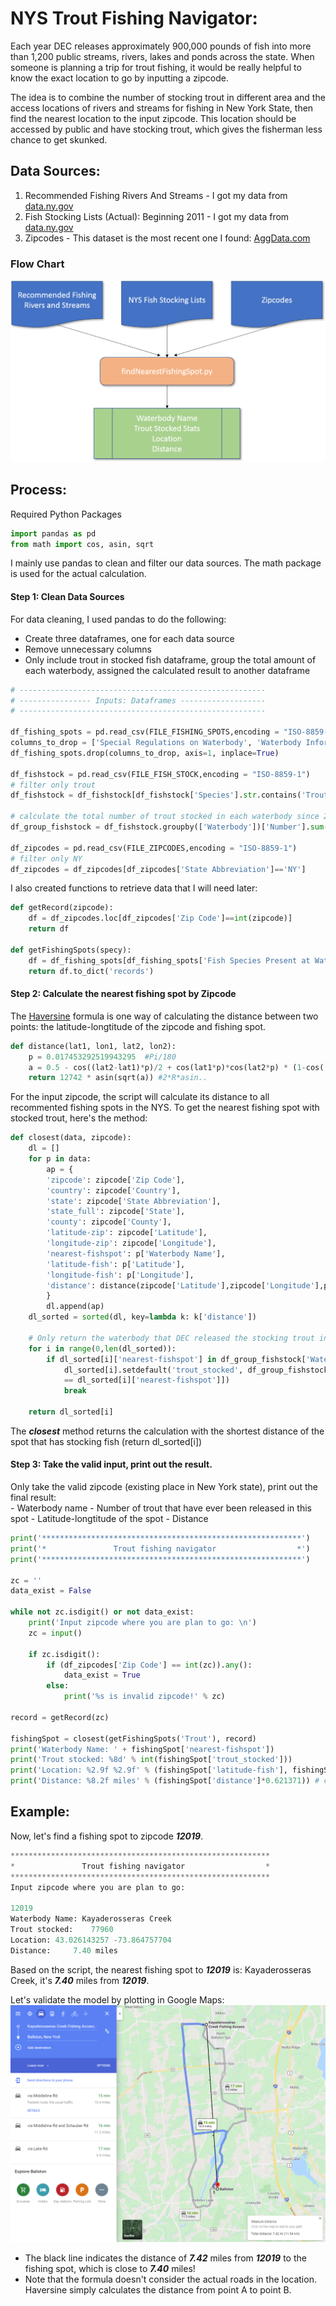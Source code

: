 # NYS Trout Fishing Navigator: #

Each year DEC releases approximately 900,000 pounds of fish into more than 1,200 public streams, rivers, lakes and ponds across the state. When someone is planning a trip for trout fishing, it would be really helpful to know the exact location to go by inputting a zipcode.<br>

The idea is to combine the number of stocking trout in different area and the access locations of rivers and streams for fishing in New York State, then find the nearest location to the input zipcode. This location should be accessed by public and have stocking trout, which gives the fisherman less chance to get skunked.<br>

## Data Sources: ##
1. Recommended Fishing Rivers And Streams - I got my data from [data.ny.gov](https://data.ny.gov/Recreation/Recommended-Fishing-Rivers-And-Streams/jcxg-7gnm)<br>
2. Fish Stocking Lists (Actual): Beginning 2011 - I got my data from [data.ny.gov](https://data.ny.gov/Recreation/Fish-Stocking-Lists-Actual-Beginning-2011/e52k-ymww)<br>
3. Zipcodes - This dataset is the most recent one I found: [AggData.com](https://www.aggdata.com/free/united-states-zip-codes)<br>

### Flow Chart ###
![Flow Chart](images/flowchart.png)

## Process: ##

Required Python Packages<br>
```python
import pandas as pd
from math import cos, asin, sqrt
```
I mainly use pandas to clean and filter our data sources. The math package is used for the actual calculation. <br>

#### Step 1: Clean Data Sources ####
For data cleaning, I used pandas to do the following:<br>

- Create three dataframes, one for each data source<br>
- Remove unnecessary columns<br>
- Only include trout in stocked fish dataframe, group the total amount of each waterbody, assigned the calculated result to another dataframe<br>
```python
# -------------------------------------------------------
# ---------------- Inputs: Dataframes -------------------
# -------------------------------------------------------

df_fishing_spots = pd.read_csv(FILE_FISHING_SPOTS,encoding = "ISO-8859-1")
columns_to_drop = ['Special Regulations on Waterbody', 'Waterbody Information', 'Location']
df_fishing_spots.drop(columns_to_drop, axis=1, inplace=True)

df_fishstock = pd.read_csv(FILE_FISH_STOCK,encoding = "ISO-8859-1")
# filter only trout
df_fishstock = df_fishstock[df_fishstock['Species'].str.contains('Trout', na=False)]

# calculate the total number of trout stocked in each waterbody since 2011
df_group_fishstock = df_fishstock.groupby(['Waterbody'])['Number'].sum().reset_index()

df_zipcodes = pd.read_csv(FILE_ZIPCODES,encoding = "ISO-8859-1")
# filter only NY
df_zipcodes = df_zipcodes[df_zipcodes['State Abbreviation']=='NY']
```

I also created functions to retrieve data that I will need later:<br>
```python
def getRecord(zipcode):
    df = df_zipcodes.loc[df_zipcodes['Zip Code']==int(zipcode)]
    return df

def getFishingSpots(specy):
    df = df_fishing_spots[df_fishing_spots['Fish Species Present at Waterbody'].str.contains(specy)]
    return df.to_dict('records')
```

#### Step 2: Calculate the nearest fishing spot by Zipcode ####
The [Haversine](https://stackoverflow.com/questions/41336756/find-the-closest-latitude-and-longitude) formula is one way of calculating the distance between two points: the latitude-longtitude of the zipcode and fishing spot.<br>
```python
def distance(lat1, lon1, lat2, lon2):
    p = 0.017453292519943295  #Pi/180
    a = 0.5 - cos((lat2-lat1)*p)/2 + cos(lat1*p)*cos(lat2*p) * (1-cos((lon2-lon1)*p)) / 2
    return 12742 * asin(sqrt(a)) #2*R*asin..
```

For the input zipcode, the script will calculate its distance to all recommented fishing spots in the NYS. To get the nearest fishing spot with stocked trout, here's the method:<br>
```python
def closest(data, zipcode):
    dl = []
    for p in data:
        ap = {
        'zipcode': zipcode['Zip Code'],
        'country': zipcode['Country'],
        'state': zipcode['State Abbreviation'],
        'state_full': zipcode['State'],
        'county': zipcode['County'],
        'latitude-zip': zipcode['Latitude'],
        'longitude-zip': zipcode['Longitude'],
        'nearest-fishspot': p['Waterbody Name'],
        'latitude-fish': p['Latitude'],
        'longitude-fish': p['Longitude'],
        'distance': distance(zipcode['Latitude'],zipcode['Longitude'],p['Latitude'],p['Longitude'])
        }
        dl.append(ap)
    dl_sorted = sorted(dl, key=lambda k: k['distance'])
    
    # Only return the waterbody that DEC released the stocking trout in
    for i in range(0,len(dl_sorted)):
        if dl_sorted[i]['nearest-fishspot'] in df_group_fishstock['Waterbody'].values:
            dl_sorted[i].setdefault('trout_stocked', df_group_fishstock['Number'].loc[df_group_fishstock['Waterbody']
            == dl_sorted[i]['nearest-fishspot']])
            break

    return dl_sorted[i]
```
The ***closest*** method returns the calculation with the shortest distance of the spot that has stocking fish (return dl_sorted[i]) <br>

#### Step 3: Take the valid input, print out the result. ####
Only take the valid zipcode (existing place in New York state), print out the final result:<br>
	- Waterbody name
	- Number of trout that have ever been released in this spot
	- Latitude-longtitude of the spot
	- Distance
```python
print('**********************************************************')
print('*               Trout fishing navigator                  *')
print('**********************************************************')

zc = ''
data_exist = False

while not zc.isdigit() or not data_exist:
    print('Input zipcode where you are plan to go: \n')
    zc = input()

    if zc.isdigit():
        if (df_zipcodes['Zip Code'] == int(zc)).any():
            data_exist = True
        else:
            print('%s is invalid zipcode!' % zc)
    
record = getRecord(zc)

fishingSpot = closest(getFishingSpots('Trout'), record)
print('Waterbody Name: ' + fishingSpot['nearest-fishspot'])
print('Trout stocked: %8d' % int(fishingSpot['trout_stocked']))
print('Location: %2.9f %2.9f' % (fishingSpot['latitude-fish'], fishingSpot['longitude-fish'])) 
print('Distance: %8.2f miles' % (fishingSpot['distance']*0.621371)) # converted from km to mile
```

## Example: ##
Now, let's find a fishing spot to zipcode ***12019***.<br>
```python
**********************************************************
*               Trout fishing navigator                  *
**********************************************************
Input zipcode where you are plan to go: 

12019
Waterbody Name: Kayaderosseras Creek
Trout stocked:    77960
Location: 43.026143257 -73.864757704
Distance:     7.40 miles
```
Based on the script, the nearest fishing spot to ***12019*** is: Kayaderosseras Creek, it's ***7.40*** miles from ***12019***.<br>

Let's validate the model by plotting in Google Maps:<br>
![example](images/distancegooglemaps.png)<br>
- The black line indicates the distance of ***7.42*** miles from ***12019*** to the fishing spot, which is close to ***7.40*** miles!<br>
- Note that the formula doesn't consider the actual roads in the location. Haversine simply calculates the distance from point A to point B.<br>


